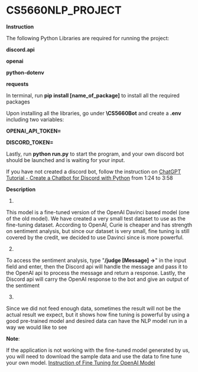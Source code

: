 # CS5660NLP_PROJECT

**Instruction**

The following Python Libraries are required for running the project:

**discord.api**

**openai**

**python-dotenv**

**requests**

In terminal, run **pip install [name_of_package]** to install all the required packages

Upon installing all the libraries, go under **\CS5660Bot** and create a **.env** including two variables:

**OPENAI_API_TOKEN=**

**DISCORD_TOKEN=**

Lastly, run **python run.py** to start the program, and your own discord bot should be launched and is waiting for your input.

If you have not created a discord bot, follow the instruction on [ChatGPT Tutorial - Create a Chatbot for Discord with Python](https://www.youtube.com/watch?v=wdgVv4UP08c) from 1:24 to 3:58


**Description**

1.
This model is a fine-tuned version of the OpenAI Davinci based model (one of the old model). We have created a very small test dataset to use as the fine-tuning dataset. According to OpenAI, Curie is cheaper and has strength on sentiment analysis, but since our dataset is very small, fine tuning is still covered by the credit, we decided to use Davinci since is more powerful. 

2.
To access the sentiment analysis, type "**/judge [Message] ->**" in the input field and enter, then the Discord api will handle the message and pass it to the OpenAI api to process the message and return a response. Lastly, the Discord api will carry the OpenAI response to the bot and give an output of the sentiment 

  3.
Since we did not feed enough data, sometimes the result will not be the actual result we expect, but it shows how fine tuning is powerful by using a good pre-trained model and desired data can have the NLP model run in a way we would like to see 

  
**Note**:

If the application is not working with the fine-tuned model generated by us, you will need to download the sample data and use the data to fine tune your own model. [Instruction of Fine Tuning for OpenAI Model](https://platform.openai.com/docs/guides/fine-tuning)
